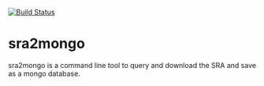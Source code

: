 [![Build Status](https://travis-ci.org/jfear/sra2mongo.svg?branch=master)](https://travis-ci.org/jfear/sra2mongo)

# sra2mongo

sra2mongo is a command line tool to query and download the SRA and save as a mongo database.

